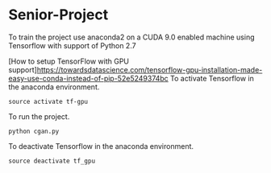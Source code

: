 # Senior-Project

To train the project use anaconda2 on a CUDA 9.0 enabled machine using Tensorflow with support of Python 2.7

[How to setup TensorFlow with GPU support]https://towardsdatascience.com/tensorflow-gpu-installation-made-easy-use-conda-instead-of-pip-52e5249374bc
To activate Tensorflow in the anaconda environment.
```
source activate tf-gpu
```

To run the project.
```
python cgan.py
```

To deactivate Tensorflow in the anaconda environment.
```
source deactivate tf_gpu
```
